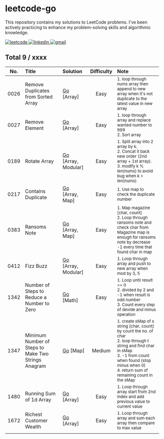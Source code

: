 # leetcode-go

This repository contains my solutions to LeetCode problems. I've been actively practicing to enhance my problem-solving skills and algorithmic knowledge.

<a href="https://leetcode.com/nongbritee">
  <img alt="leetcode" src="https://img.shields.io/badge/Leetcode-orange?style=for-the-badge&logo=leetcode&logoColor=black"/>
</a>
<a href="https://www.linkedin.com/in/napong-jantaranimi-273983171">
  <img alt="linkedin" src="https://img.shields.io/badge/LinkedIn-0077B5?style=for-the-badge&logo=linkedin&logoColor=white"/> 
 </a> 
<a href="mailto:nongbriteenapong@gmail.com">
  <img alt="gmail" src="https://img.shields.io/badge/Gmail-D14836?style=for-the-badge&logo=gmail&logoColor=white"/>
</a>

## Total 9 / xxxx

|  No.  | Title                                               | Solution                                                                                                                                      | Difficulty | Note                                                                                                                                                                                                                                    |
|:-----:|:----------------------------------------------------|:----------------------------------------------------------------------------------------------------------------------------------------------|:----------:|:----------------------------------------------------------------------------------------------------------------------------------------------------------------------------------------------------------------------------------------|
| 0026  | Remove Duplicates from Sorted Array                 | [Go](https://github.com/NongBritee/leetcode-go/blob/main/leetcode/0026.Remove%20Duplicates%20from%20Sorted%20Array.go) [Array]                |    Easy    | <sub>1. loop through nums array then append to new array when it's not duplicate to the latest value in new array</sub>                                                                                                                 |
| 0027  | Remove Element                                      | [Go](https://github.com/NongBritee/leetcode-go/blob/main/leetcode/0027.Remove%20Element.go) [Array]                                           |    Easy    | <sub>1. loop through array and replace wanted number to 999<br/> 2. Sort array</sub>                                                                                                                                                    |
| 0189  | Rotate Array                                        | [Go](https://github.com/NongBritee/leetcode-go/blob/main/leetcode/0189.Rotate%20Array.go) [Array, Modular]                                    |    Easy    | <sub>1. Split array into 2 array by k.<br/> 2. Concat it back new order (2nd array + 1st array).<br/> 3. modify k % len(nums) to avoid bug when k > len(nums)</sub>                                                                     |
| 0217  | Contains Duplicate                                  | [Go](https://github.com/NongBritee/leetcode-go/blob/main/leetcode/0217.Contains%20Duplicate.go) [Array, Map]                                  |    Easy    | <sub>1. Use map to check the duplicate number</sub>                                                                                                                                                                                     |
| 0383  | Ransoms Note                                        | [Go](https://github.com/NongBritee/leetcode-go/blob/main/leetcode/0383.Ransom%20Note.go)  [Array, Map]                                        |    Easy    | <sub>1. Map magazine [char, count] </br>2. Loop through ransoms note and check char from Magazine map is enough for ransoms note by decrease -1 every time that found char in map<br/></sub>                                            |
| 0412  | Fizz Buzz                                           | [Go](https://github.com/NongBritee/leetcode-go/blob/main/leetcode/0412.Fizz%20Buzz.go) [Array, Modular]                                       |    Easy    | <sub>1. Loop through array and push to new array when mod by 3, 5</sub>                                                                                                                                                                 |
| 1342  | Number of Steps to Reduce a Number to Zero          | [Go](https://github.com/NongBritee/leetcode-go/blob/main/leetcode/1342.Number%20of%20Steps%20to%20Reduce%20a%20Number%20to%20Zero.go) [Math]  |    Easy    | <sub>1. Loop until result == 0<br/> 2. divided by 2 and -1 when result is odd number<br/> 3. Count every step of devide and minus operation</sub>                                                                                       |
| 1347  | Minimum Number of Steps to Make Two Strings Anagram | [Go]() [Map]                                                                                                                                  |   Medium   | <sub>1. create sMap of s string [char, count] by count the no. of char<br/> 2. loop through t string and find char in sMap<br/> 3. -1 from count when found (stop minus when 0)<br/> 4. return sum of remaining count in the sMap</sub> |
| 1480  | Running Sum of 1d Array                             | [Go](https://github.com/NongBritee/leetcode-go/blob/main/leetcode/1480.Running%20Sum%20of%201d%20Array.go) [Array]                            |    Easy    | <sub>1. Loop through array start from 2nd index and add previous value to current value</sub>                                                                                                                                           |
| 1672  | Richest Customer Wealth                             | [Go](https://github.com/NongBritee/leetcode-go/blob/main/leetcode/1672.Richest%20Customer%20Wealth.go) [Array]                                |    Easy    | <sub>1. Loop through array and sum each array then compare to max value</sub>                                                                                                                                                           |
|       |                                                     |                                                                                                                                               |            |                                                                                                                                                                                                                                         |